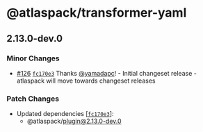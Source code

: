 # @atlaspack/transformer-yaml

## 2.13.0-dev.0

### Minor Changes

- [#126](https://github.com/atlassian-labs/atlaspack/pull/126) [`fc170e3`](https://github.com/atlassian-labs/atlaspack/commit/fc170e325357a052844e077bb069bb9b949bd905) Thanks [@yamadapc](https://github.com/yamadapc)! - Initial changeset release - atlaspack will move towards changeset releases

### Patch Changes

- Updated dependencies [[`fc170e3`](https://github.com/atlassian-labs/atlaspack/commit/fc170e325357a052844e077bb069bb9b949bd905)]:
  - @atlaspack/plugin@2.13.0-dev.0
